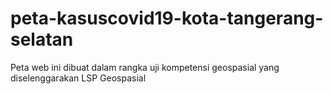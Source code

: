 # peta-kasuscovid19-kota-tangerang-selatan
Peta web ini dibuat dalam rangka uji kompetensi geospasial yang diselenggarakan LSP Geospasial
